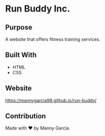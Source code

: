 # Run Buddy Inc.

## Purpose

A website that offers fitness training services.

## Built With

- HTML
- CSS

## Website

https://mannygarcia98.github.io/run-buddy/

## Contribution

Made with ❤️ by Manny Garcia.
